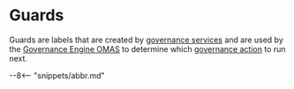 <!-- SPDX-License-Identifier: CC-BY-4.0 -->
<!-- Copyright Contributors to the ODPi Egeria project. -->


# Guards

Guards are labels that are created by [governance services](./concepts/governance-service)
and are used by the [Governance Engine OMAS](./services/omas/governance-engine/overview) to
determine which [governance action](./concepts/governance-action) to run next.


--8<-- "snippets/abbr.md"